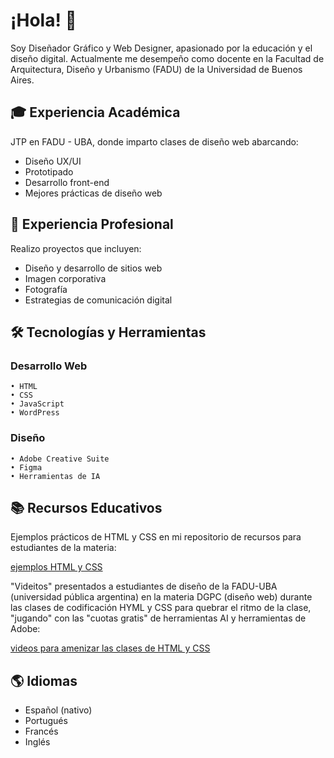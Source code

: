 # ¡Hola! 👋 

Soy Diseñador Gráfico y Web Designer, apasionado por la educación y el diseño digital. Actualmente me desempeño como docente en la Facultad de Arquitectura, Diseño y Urbanismo (FADU) de la Universidad de Buenos Aires.

## 🎓 Experiencia Académica

JTP en FADU - UBA, donde imparto clases de diseño web abarcando:
* Diseño UX/UI
* Prototipado
* Desarrollo front-end
* Mejores prácticas de diseño web

## 💼 Experiencia Profesional

Realizo proyectos que incluyen:
* Diseño y desarrollo de sitios web
* Imagen corporativa
* Fotografía
* Estrategias de comunicación digital

## 🛠️ Tecnologías y Herramientas

### Desarrollo Web
```
• HTML
• CSS
• JavaScript
• WordPress
```

### Diseño
```
• Adobe Creative Suite
• Figma
• Herramientas de IA
```

## 📚 Recursos Educativos
Ejemplos prácticos de HTML y CSS en mi repositorio de recursos para estudiantes de la materia:

[ejemplos HTML y CSS](https://aaggfadu.github.io/DGPC-ejemplosNuevos-HTML-CSS/)

"Videitos" presentados a estudiantes de diseño de la FADU-UBA (universidad pública argentina) en la materia DGPC (diseño web) durante las clases de codificación HYML y CSS para quebrar el ritmo de la clase, "jugando" con las "cuotas gratis" de herramientas AI y herramientas de Adobe:

[videos para amenizar las clases de HTML y CSS](https://www.youtube.com/playlist?list=PLfk2FddBl7rkbrGB8mMN1EAF7p_rD7dTH)

## 🌎 Idiomas
* Español (nativo)
* Portugués
* Francés
* Inglés


